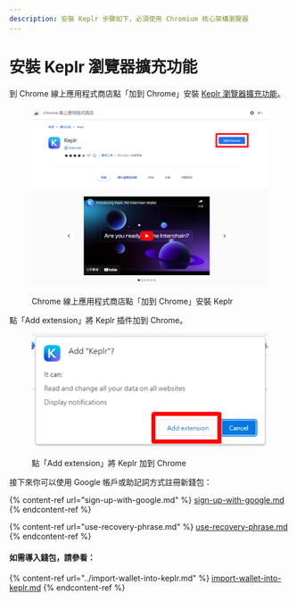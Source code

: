 ```yaml
---
description: 安裝 Keplr 步驟如下，必須使用 Chromium 核心架構瀏覽器
---
```


# 安裝 Keplr 瀏覽器擴充功能

到 Chrome 線上應用程式商店點「加到 Chrome」安裝 [Keplr 瀏覽器擴充功能](https://chrome.google.com/webstore/detail/keplr/dmkamcknogkgcdfhhbddcghachkejeap)。

<figure><img src="../../../../.gitbook/assets/Keplr 1.png" alt=""><figcaption><p>Chrome 線上應用程式商店點「加到 Chrome」安裝 Keplr</p></figcaption></figure>

點「Add extension」將 Keplr 插件加到 Chrome。

<figure><img src="../../../../.gitbook/assets/Keplr 2.png" alt=""><figcaption><p>點「Add extension」將 Keplr 加到 Chrome</p></figcaption></figure>

接下來你可以使用 Google 帳戶或助記詞方式註冊新錢包：

{% content-ref url="sign-up-with-google.md" %}
[sign-up-with-google.md](sign-up-with-google.md)
{% endcontent-ref %}

{% content-ref url="use-recovery-phrase.md" %}
[use-recovery-phrase.md](use-recovery-phrase.md)
{% endcontent-ref %}

#### 如需導入錢包，請參看：

{% content-ref url="../import-wallet-into-keplr.md" %}
[import-wallet-into-keplr.md](../import-wallet-into-keplr.md)
{% endcontent-ref %}
